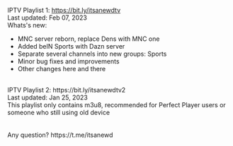 IPTV Playlist 1: https://bit.ly/itsanewdtv
<br />
Last updated: Feb 07, 2023
<br />
Whats's new:
- MNC server reborn, replace Dens with MNC one
- Added beIN Sports with Dazn server
- Separate several channels into new groups: Sports
- Minor bug fixes and improvements
- Other changes here and there
<br />
IPTV Playlist 2: https://bit.ly/itsanewdtv2
<br />
Last updated: Jan 25, 2023
<br />
This playlist only contains m3u8, recommended for Perfect Player users or someone who still using old device
<br />
<br />
<br />
Any question? https://t.me/itsanewd
